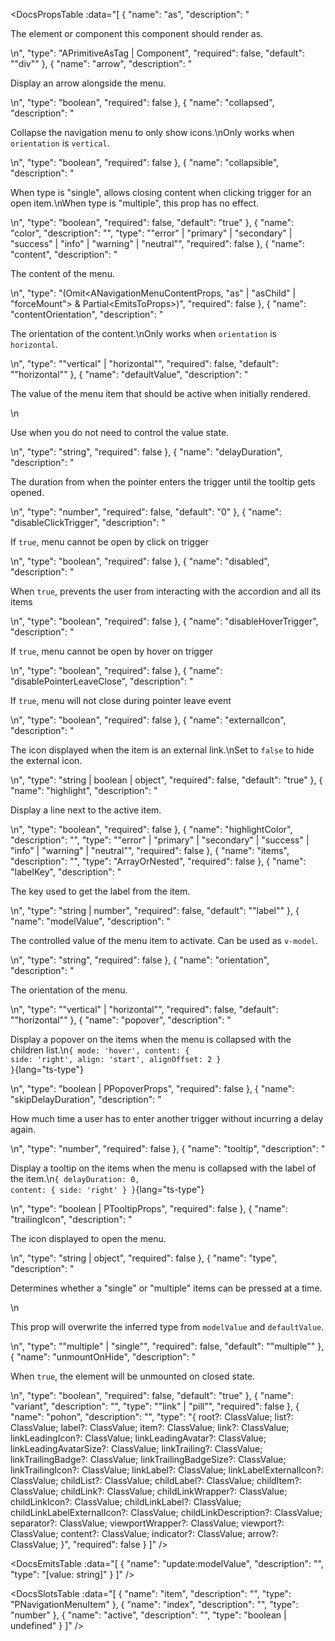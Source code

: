 <!-- This file was automatic generated. Do not edit it manually -->

<DocsPropsTable :data="[
  {
    "name": "as",
    "description": "<p>The element or component this component should render as.</p>\n",
    "type": "APrimitiveAsTag | Component",
    "required": false,
    "default": "\"div\""
  },
  {
    "name": "arrow",
    "description": "<p>Display an arrow alongside the menu.</p>\n",
    "type": "boolean",
    "required": false
  },
  {
    "name": "collapsed",
    "description": "<p>Collapse the navigation menu to only show icons.\nOnly works when <code>orientation</code> is <code>vertical</code>.</p>\n",
    "type": "boolean",
    "required": false
  },
  {
    "name": "collapsible",
    "description": "<p>When type is &quot;single&quot;, allows closing content when clicking trigger for an open item.\nWhen type is &quot;multiple&quot;, this prop has no effect.</p>\n",
    "type": "boolean",
    "required": false,
    "default": "true"
  },
  {
    "name": "color",
    "description": "",
    "type": "\"error\" | \"primary\" | \"secondary\" | \"success\" | \"info\" | \"warning\" | \"neutral\"",
    "required": false
  },
  {
    "name": "content",
    "description": "<p>The content of the menu.</p>\n",
    "type": "(Omit<ANavigationMenuContentProps, \"as\" | \"asChild\" | \"forceMount\"> & Partial<EmitsToProps<DismissableLayerEmits>>)",
    "required": false
  },
  {
    "name": "contentOrientation",
    "description": "<p>The orientation of the content.\nOnly works when <code>orientation</code> is <code>horizontal</code>.</p>\n",
    "type": "\"vertical\" | \"horizontal\"",
    "required": false,
    "default": "\"horizontal\""
  },
  {
    "name": "defaultValue",
    "description": "<p>The value of the menu item that should be active when initially rendered.</p>\n<p>Use when you do not need to control the value state.</p>\n",
    "type": "string",
    "required": false
  },
  {
    "name": "delayDuration",
    "description": "<p>The duration from when the pointer enters the trigger until the tooltip gets opened.</p>\n",
    "type": "number",
    "required": false,
    "default": "0"
  },
  {
    "name": "disableClickTrigger",
    "description": "<p>If <code>true</code>, menu cannot be open by click on trigger</p>\n",
    "type": "boolean",
    "required": false
  },
  {
    "name": "disabled",
    "description": "<p>When <code>true</code>, prevents the user from interacting with the accordion and all its items</p>\n",
    "type": "boolean",
    "required": false
  },
  {
    "name": "disableHoverTrigger",
    "description": "<p>If <code>true</code>, menu cannot be open by hover on trigger</p>\n",
    "type": "boolean",
    "required": false
  },
  {
    "name": "disablePointerLeaveClose",
    "description": "<p>If <code>true</code>, menu will not close during pointer leave event</p>\n",
    "type": "boolean",
    "required": false
  },
  {
    "name": "externalIcon",
    "description": "<p>The icon displayed when the item is an external link.\nSet to <code>false</code> to hide the external icon.</p>\n",
    "type": "string | boolean | object",
    "required": false,
    "default": "true"
  },
  {
    "name": "highlight",
    "description": "<p>Display a line next to the active item.</p>\n",
    "type": "boolean",
    "required": false
  },
  {
    "name": "highlightColor",
    "description": "",
    "type": "\"error\" | \"primary\" | \"secondary\" | \"success\" | \"info\" | \"warning\" | \"neutral\"",
    "required": false
  },
  {
    "name": "items",
    "description": "",
    "type": "ArrayOrNested<PNavigationMenuItem>",
    "required": false
  },
  {
    "name": "labelKey",
    "description": "<p>The key used to get the label from the item.</p>\n",
    "type": "string | number",
    "required": false,
    "default": "\"label\""
  },
  {
    "name": "modelValue",
    "description": "<p>The controlled value of the menu item to activate. Can be used as <code>v-model</code>.</p>\n",
    "type": "string",
    "required": false
  },
  {
    "name": "orientation",
    "description": "<p>The orientation of the menu.</p>\n",
    "type": "\"vertical\" | \"horizontal\"",
    "required": false,
    "default": "\"horizontal\""
  },
  {
    "name": "popover",
    "description": "<p>Display a popover on the items when the menu is collapsed with the children list.\n<code>{ mode: 'hover', content: { side: 'right', align: 'start', alignOffset: 2 } }</code>{lang=&quot;ts-type&quot;}</p>\n",
    "type": "boolean | PPopoverProps",
    "required": false
  },
  {
    "name": "skipDelayDuration",
    "description": "<p>How much time a user has to enter another trigger without incurring a delay again.</p>\n",
    "type": "number",
    "required": false
  },
  {
    "name": "tooltip",
    "description": "<p>Display a tooltip on the items when the menu is collapsed with the label of the item.\n<code>{ delayDuration: 0, content: { side: 'right' } }</code>{lang=&quot;ts-type&quot;}</p>\n",
    "type": "boolean | PTooltipProps",
    "required": false
  },
  {
    "name": "trailingIcon",
    "description": "<p>The icon displayed to open the menu.</p>\n",
    "type": "string | object",
    "required": false
  },
  {
    "name": "type",
    "description": "<p>Determines whether a &quot;single&quot; or &quot;multiple&quot; items can be pressed at a time.</p>\n<p>This prop will overwrite the inferred type from <code>modelValue</code> and <code>defaultValue</code>.</p>\n",
    "type": "\"multiple\" | \"single\"",
    "required": false,
    "default": "\"multiple\""
  },
  {
    "name": "unmountOnHide",
    "description": "<p>When <code>true</code>, the element will be unmounted on closed state.</p>\n",
    "type": "boolean",
    "required": false,
    "default": "true"
  },
  {
    "name": "variant",
    "description": "",
    "type": "\"link\" | \"pill\"",
    "required": false
  },
  {
    "name": "pohon",
    "description": "",
    "type": "{ root?: ClassValue; list?: ClassValue; label?: ClassValue; item?: ClassValue; link?: ClassValue; linkLeadingIcon?: ClassValue; linkLeadingAvatar?: ClassValue; linkLeadingAvatarSize?: ClassValue; linkTrailing?: ClassValue; linkTrailingBadge?: ClassValue; linkTrailingBadgeSize?: ClassValue; linkTrailingIcon?: ClassValue; linkLabel?: ClassValue; linkLabelExternalIcon?: ClassValue; childList?: ClassValue; childLabel?: ClassValue; childItem?: ClassValue; childLink?: ClassValue; childLinkWrapper?: ClassValue; childLinkIcon?: ClassValue; childLinkLabel?: ClassValue; childLinkLabelExternalIcon?: ClassValue; childLinkDescription?: ClassValue; separator?: ClassValue; viewportWrapper?: ClassValue; viewport?: ClassValue; content?: ClassValue; indicator?: ClassValue; arrow?: ClassValue; }",
    "required": false
  }
]" />

<DocsEmitsTable :data="[
  {
    "name": "update:modelValue",
    "description": "",
    "type": "[value: string]"
  }
]" />

<DocsSlotsTable :data="[
  {
    "name": "item",
    "description": "",
    "type": "PNavigationMenuItem"
  },
  {
    "name": "index",
    "description": "",
    "type": "number"
  },
  {
    "name": "active",
    "description": "",
    "type": "boolean | undefined"
  }
]" />
